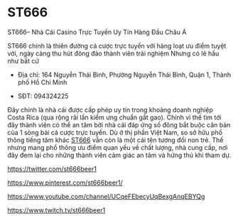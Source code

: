 # ST666

ST666– Nhà Cái Casino Trực Tuyến Uy Tín Hàng Đầu Châu Á

ST666 chính là thiên đường cá cược trực tuyến với hàng loạt ưu điểm tuyệt vời, ngày càng thu hút đông đảo thành viên trải nghiệm Nhưng có lẽ hầu như bất cứ

- Địa chỉ: 164 Nguyễn Thái Bình, Phường Nguyễn Thái Bình, Quận 1, Thành phố Hồ Chí Minh

- SĐT: 094324225

Đây chính là nhà cái được cấp phép uy tín trong khoảng doanh nghiệp Costa Rica (qua rộng rãi lần kiểm ưng chuẩn gắt gao). Chính vì thế tìm tới đây thành viên có thể an tâm bởi nhà cái đáp ứng số đông bắt buộc căn bản của 1 sòng bài cá cược trực tuyến. Dù ở thị phần Việt Nam, so sở hữu phổ thông tiếng tăm khác [ST666](https://st666.beer/) vẫn còn là một cái tên tương đối non trẻ. Thế nhưng mang phổ thông ưu điểm quan yếu về chất lượng, nhà cung cấp, nơi đây đem lại cho những thành viên cảm giác an tâm và hứng thú khi tham dự.

https://twitter.com/st666beer1

https://www.pinterest.com/st666beer1/

https://www.youtube.com/channel/UCqeFEbecyUqBexgAnqEBYQg

https://www.twitch.tv/st666beer1
